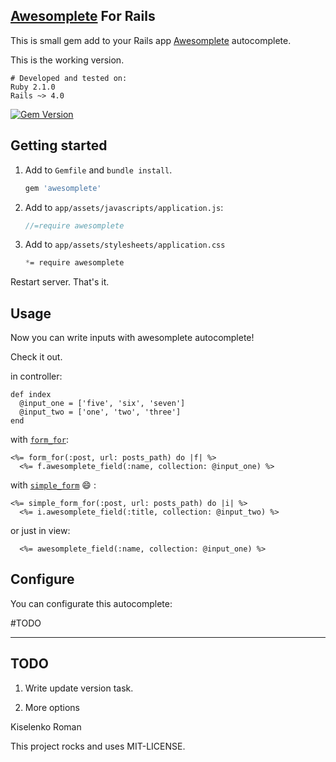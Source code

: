 ## [Awesomplete](http://leaverou.github.io/awesomplete) For Rails ##

This is small gem add to your Rails app [Awesomplete](https://github.com/LeaVerou/awesomplete) autocomplete.

This is the working version.

```rbcon
# Developed and tested on:
Ruby 2.1.0
Rails ~> 4.0
```
[![Gem Version](https://badge.fury.io/rb/awesomplete.svg)](http://badge.fury.io/rb/awesomplete)

## Getting started
1. Add to `Gemfile` and `bundle install`.

   ```ruby
   gem 'awesomplete'
   ```

2. Add to `app/assets/javascripts/application.js`:

   ```js
   //=require awesomplete
   ```

3. Add to `app/assets/stylesheets/application.css`

   ```css
   *= require awesomplete
   ```

Restart server. That's it.

## Usage
Now you can write inputs with awesomplete autocomplete!

Check it out.

in controller:

```erb
def index
  @input_one = ['five', 'six', 'seven']
  @input_two = ['one', 'two', 'three']
end
```

with [`form_for`](http://apidock.com/rails/ActionView/Helpers/FormHelper/form_for):

```erb
<%= form_for(:post, url: posts_path) do |f| %>
  <%= f.awesomplete_field(:name, collection: @input_one) %>
```

with [`simple_form`](https://github.com/plataformatec/simple_form) :smile: :

```erb
<%= simple_form_for(:post, url: posts_path) do |i| %>
  <%= i.awesomplete_field(:title, collection: @input_two) %>
```

or just in view:

```erb
  <%= awesomplete_field(:name, collection: @input_one) %>
```

## Configure
You can configurate this autocomplete:

#TODO

* * *


## TODO

1. Write update version task.

2. More options

Kiselenko Roman 

This project rocks and uses MIT-LICENSE.

